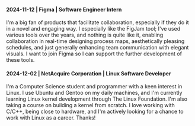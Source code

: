 #### 2024-11-12 | Figma | Software Engineer Intern
I'm a big fan of products that facilitate collaboration, especially if they do it in a novel and engaging way. I especially like the FigJam tool; I've used various tools over the years, and nothing is quite like it, enabling collaboration in real-time designing process maps, aesthetically pleasing schedules, and just generally enhancing team communication with elegant visuals. I want to join Figma so I can support the further development of these tools.

#### 2024-12-02 | NetAcquire Corporation | Linux Software Developer
I'm a Computer Science student and programmer with a keen interest in Linux. I use Ubuntu and Gentoo on my daily machines, and I'm currently learning Linux kernel development through The Linux Foundation. I'm also taking a course on building a kernel from scratch. I love working with C/C++, being close to hardware, and I'm actively looking for a chance to work with Linux as a career. Thanks!
